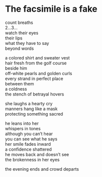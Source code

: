 # The facsimile is a fake

count breaths<br/>
2…3…<br/>
watch their eyes<br/>
their lips<br/>
what they have to say<br/>
beyond words

a colored shirt and sweater vest<br/>
hair fresh from the golf course<br/>
beside him<br/>
off-white pearls and golden curls<br/>
every strand in perfect place<br/>
between them<br/>
a coldness<br/>
the stench of betrayal hovers

she laughs a hearty cry<br/>
manners hang like a mask<br/>
protecting something sacred

he leans into her<br/>
whispers in tones<br/>
although you can’t hear<br/>
you can see what he says<br/>
her smile fades inward<br/>
a confidence shattered<br/>
he moves back and doesn’t see<br/>
the brokenness in her eyes

the evening ends and crowd departs
